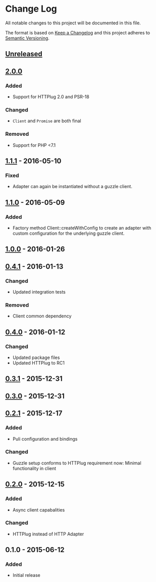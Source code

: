 # Change Log


All notable changes to this project will be documented in this file.

The format is based on [Keep a Changelog](http://keepachangelog.com/en/1.0.0/)
and this project adheres to [Semantic Versioning](http://semver.org/spec/v2.0.0.html).


## [Unreleased]


## [2.0.0]

### Added

- Support for HTTPlug 2.0 and PSR-18

### Changed

- `Client` and `Promise` are both final

### Removed

- Support for PHP <7.1


## [1.1.1] - 2016-05-10

### Fixed

- Adapter can again be instantiated without a guzzle client.


## [1.1.0] - 2016-05-09

### Added

- Factory method Client::createWithConfig to create an adapter with custom
  configuration for the underlying guzzle client.


## [1.0.0] - 2016-01-26


## [0.4.1] - 2016-01-13

### Changed

- Updated integration tests

### Removed

- Client common dependency


## [0.4.0] - 2016-01-12

### Changed

- Updated package files
- Updated HTTPlug to RC1


## [0.3.1] - 2015-12-31


## [0.3.0] - 2015-12-31


## [0.2.1] - 2015-12-17

### Added

- Puli configuration and bindings

### Changed

- Guzzle setup conforms to HTTPlug requirement now: Minimal functionality in client


## [0.2.0] - 2015-12-15

### Added

- Async client capabalities

### Changed

- HTTPlug instead of HTTP Adapter


## 0.1.0 - 2015-06-12

### Added

- Initial release


[Unreleased]: https://github.com/php-http/guzzle6-adapter/compare/v2.0.0...HEAD
[2.0.0]: https://github.com/php-http/guzzle6-adapter/compare/v1.1.1...v2.0.0
[1.1.1]: https://github.com/php-http/guzzle6-adapter/compare/v1.1.0...v1.1.1
[1.1.0]: https://github.com/php-http/guzzle6-adapter/compare/v1.0.0...v1.1.0
[1.0.0]: https://github.com/php-http/guzzle6-adapter/compare/v0.4.1...v1.0.0
[0.4.1]: https://github.com/php-http/guzzle6-adapter/compare/v0.4.0...v0.4.1
[0.4.0]: https://github.com/php-http/guzzle6-adapter/compare/v0.2.1...v0.4.0
[0.3.1]: https://github.com/php-http/guzzle6-adapter/compare/v0.3.0...v0.3.1
[0.3.0]: https://github.com/php-http/guzzle6-adapter/compare/v0.2.1...v0.3.0
[0.2.1]: https://github.com/php-http/guzzle6-adapter/compare/v0.2.0...v0.2.1
[0.2.0]: https://github.com/php-http/guzzle6-adapter/compare/v0.1.0...v0.2.0
